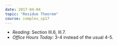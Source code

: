 ```yaml
---
date: 2017-04-04
topic: "Residue Theorem"
course: complex_sp17
---
```


- *Reading*: Section III.6, III.7.
- *Office Hours Today*: 3-4 instead of the usual 4-5.
